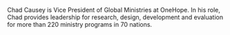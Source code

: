 ﻿---
name: Chad Causey
description: Vice President of Global Ministries, One Hope
picture: Chad-Causey.jpg

---

Chad Causey is Vice President of Global Ministries at OneHope. In his role, Chad provides leadership for research, design, development and evaluation for more than 220 ministry programs in 70 nations.




